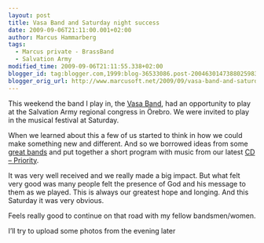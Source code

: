 ```yaml
---
layout: post
title: Vasa Band and Saturday night success
date: 2009-09-06T21:11:00.001+02:00
author: Marcus Hammarberg
tags:
  - Marcus private - BrassBand
  - Salvation Army
modified_time: 2009-09-06T21:11:55.338+02:00
blogger_id: tag:blogger.com,1999:blog-36533086.post-2004630147388025983
blogger_orig_url: http://www.marcusoft.net/2009/09/vasa-band-and-saturday-night-success.html
---
```



This weekend the band I play in, the
<a href="http://www.vasaband.se" target="_blank">Vasa Band</a>, had an
opportunity to play at the Salvation Army regional congress in Örebro.
We were invited to play in the musical festival at Saturday.

When we learned about this a few of us started to think in how we could
make something new and different. And so we borrowed ideas from some
<a href="http://www.blackdykeband.co.uk" target="_blank">great bands</a>
and put together a short program with music from our latest
<a href="http://www.vasaband.se/index.php?id=6" target="_blank">CD –
Priority</a>.

It was very well received and we really made a big impact. But what felt
very good was many people felt the presence of God and his message to
them as we played. This is always our greatest hope and longing. And
this Saturday it was very obvious.

Feels really good to continue on that road with my fellow
bandsmen/women.

I’ll try to upload some photos from the evening later
